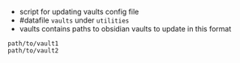 - script for updating vaults config file
- #datafile `vaults` under `utilities`
- vaults contains paths to obsidian vaults to update in this format
```
path/to/vault1
path/to/vault2

```